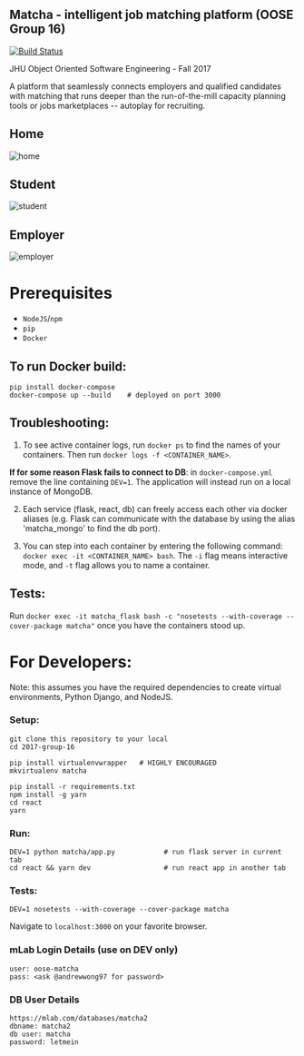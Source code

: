 ## Matcha - intelligent job matching platform (OOSE Group 16)
[![Build Status](https://travis-ci.com/jhu-oose/2017-group-16.svg?token=Du5Ucyp2pSQjddWdX9YH&branch=master)](https://travis-ci.com/jhu-oose/2017-group-16)

JHU Object Oriented Software Engineering - Fall 2017

A platform that seamlessly connects employers and qualified candidates with matching that runs deeper than the run-of-the-mill capacity planning tools or jobs marketplaces -- autoplay for recruiting.

## Home
![home](https://user-images.githubusercontent.com/7339169/34233890-d04bf866-e5b5-11e7-9d61-0fad27c9fc01.png)

## Student
![student](https://user-images.githubusercontent.com/7339169/34233905-e6aab1f6-e5b5-11e7-9929-bffca05d0e7e.png)

## Employer
![employer](https://user-images.githubusercontent.com/7339169/34233863-b170b472-e5b5-11e7-9824-9769b78b85b8.png)

# Prerequisites

- `NodeJS`/`npm`
- `pip`
- `Docker`

## To run Docker build:

```
pip install docker-compose
docker-compose up --build    # deployed on port 3000
```

## Troubleshooting:

1. To see active container logs, run `docker ps` to find the names of your containers.
Then run `docker logs -f <CONTAINER_NAME>`.

**If for some reason Flask fails to connect to DB**: in `docker-compose.yml` remove the line containing `DEV=1`. The application will instead run on a local instance of MongoDB.

2. Each service (flask, react, db) can freely access each other via docker aliases (e.g. Flask can communicate with the database by using the alias 'matcha_mongo' to find the db port).

3. You can step into each container by entering the following command: `docker exec -it <CONTAINER_NAME> bash`. The `-i` flag means interactive mode, and `-t` flag allows you to name a container.

## Tests:

Run `docker exec -it matcha_flask bash -c "nosetests --with-coverage --cover-package matcha"` once you have the containers stood up.


# For Developers:

Note: this assumes you have the required dependencies to create virtual environments, Python Django, and NodeJS.

### Setup:
```
git clone this repository to your local
cd 2017-group-16

pip install virtualenvwrapper   # HIGHLY ENCOURAGED
mkvirtualenv matcha

pip install -r requirements.txt
npm install -g yarn
cd react
yarn
```

### Run:
```
DEV=1 python matcha/app.py            # run flask server in current tab
cd react && yarn dev                  # run react app in another tab
```

### Tests:
```
DEV=1 nosetests --with-coverage --cover-package matcha
```

Navigate to `localhost:3000` on your favorite browser.


### mLab Login Details (use on **DEV** only)
```
user: oose-matcha
pass: <ask @andrewwong97 for password>
```

### DB User Details
```
https://mlab.com/databases/matcha2
dbname: matcha2
db user: matcha
password: letmein
```
